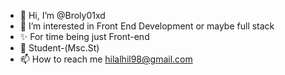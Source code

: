 - 👋 Hi, I’m @Broly01xd
- 👀 I’m interested in Front End Development or maybe full stack
- ✨ For time being just Front-end
- 🌱 Student-(Msc.St)
- 📫 How to reach me hilalhil98@gmail.com

<!---
Broly01xd/Broly01xd is a ✨ special ✨ repository because its `README.md` (this file) appears on your GitHub profile.
You can click the Preview link to take a look at your changes.
--->
